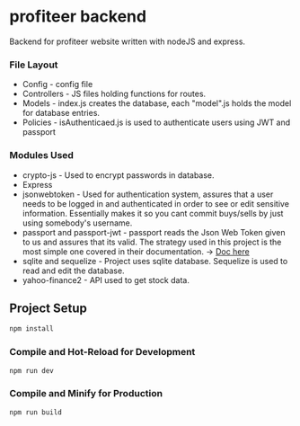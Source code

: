 # profiteer backend

Backend for profiteer website written with nodeJS and express.

### File Layout
- Config - config file
- Controllers - JS files holding functions for routes.
- Models - index.js creates the database, each "model".js holds the model for database entries.
- Policies - isAuthenticaed.js is used to authenticate users using JWT and passport
### Modules Used
- crypto-js - Used to encrypt passwords in database.
- Express
- jsonwebtoken - Used for authentication system, assures that a user needs to be logged in and authenticated in order to see or edit sensitive information. Essentially makes it so you cant commit buys/sells by just using somebody's username.
- passport and passport-jwt - passport reads the Json Web Token given to us and assures that its valid. The strategy used in this project is the most simple one covered in their documentation. -> [Doc here](http://www.passportjs.org/packages/passport-jwt/)
- sqlite and sequelize - Project uses sqlite database. Sequelize is used to read and edit the database.
- yahoo-finance2 - API used to get stock data.


## Project Setup

```sh
npm install
```

### Compile and Hot-Reload for Development

```sh
npm run dev
```

### Compile and Minify for Production

```sh
npm run build
```
